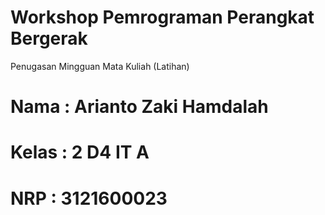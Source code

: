 # Workshop Pemrograman Perangkat Bergerak
Penugasan Mingguan Mata Kuliah (Latihan)

# Nama : Arianto Zaki Hamdalah
# Kelas : 2 D4 IT A
# NRP : 3121600023
